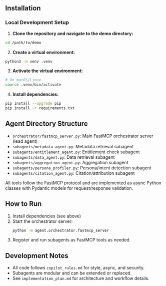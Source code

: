 ## Installation

### Local Development Setup

1. **Clone the repository and navigate to the demo directory:**
```bash
cd /path/to/demo
```

2. **Create a virtual environment:**
```bash
python3 -m venv .venv
```

3. **Activate the virtual environment:**
```bash
# On macOS/Linux
source .venv/bin/activate
```

4. **Install dependencies:**
```bash
pip install --upgrade pip
pip install -r requirements.txt
```

## Agent Directory Structure

- `orchestrator/fastmcp_server.py`: Main FastMCP orchestrator server (lead agent)
- `subagents/metadata_agent.py`: Metadata retrieval subagent
- `subagents/entitlement_agent.py`: Entitlement check subagent
- `subagents/data_agent.py`: Data retrieval subagent
- `subagents/aggregation_agent.py`: Aggregation subagent
- `subagents/persona_profiler.py`: Persona/intent detection subagent
- `subagents/citation_agent.py`: Citation/attribution subagent

All tools follow the FastMCP protocol and are implemented as async Python classes with Pydantic models for request/response validation.

## How to Run

1. Install dependencies (see above)
2. Start the orchestrator server:
   ```bash
   python -m agent.orchestrator.fastmcp_server
   ```
3. Register and run subagents as FastMCP tools as needed.

## Development Notes
- All code follows `copilot_rules.md` for style, async, and security.
- Subagents are modular and can be extended or replaced.
- See `implementation_plan.md` for architecture and workflow details.